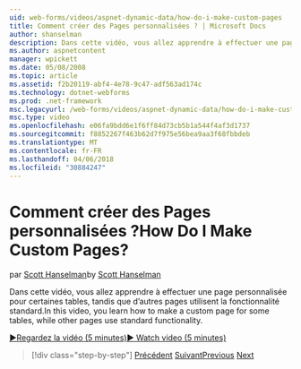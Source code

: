 ```yaml
---
uid: web-forms/videos/aspnet-dynamic-data/how-do-i-make-custom-pages
title: Comment créer des Pages personnalisées ? | Microsoft Docs
author: shanselman
description: Dans cette vidéo, vous allez apprendre à effectuer une page personnalisée pour certaines tables, tandis que d’autres pages utilisent la fonctionnalité standard.
ms.author: aspnetcontent
manager: wpickett
ms.date: 05/08/2008
ms.topic: article
ms.assetid: f2b20119-abf4-4e78-9c47-adf563ad174c
ms.technology: dotnet-webforms
ms.prod: .net-framework
msc.legacyurl: /web-forms/videos/aspnet-dynamic-data/how-do-i-make-custom-pages
msc.type: video
ms.openlocfilehash: e06fa9bdd6e1f6ff84d73cb5b1a544f4af3d1737
ms.sourcegitcommit: f8852267f463b62d7f975e56bea9aa3f68fbbdeb
ms.translationtype: MT
ms.contentlocale: fr-FR
ms.lasthandoff: 04/06/2018
ms.locfileid: "30884247"
---
```

<a name="how-do-i-make-custom-pages"></a><span data-ttu-id="aad5f-104">Comment créer des Pages personnalisées ?</span><span class="sxs-lookup"><span data-stu-id="aad5f-104">How Do I Make Custom Pages?</span></span>
====================
<span data-ttu-id="aad5f-105">par [Scott Hanselman](https://github.com/shanselman)</span><span class="sxs-lookup"><span data-stu-id="aad5f-105">by [Scott Hanselman](https://github.com/shanselman)</span></span>

<span data-ttu-id="aad5f-106">Dans cette vidéo, vous allez apprendre à effectuer une page personnalisée pour certaines tables, tandis que d’autres pages utilisent la fonctionnalité standard.</span><span class="sxs-lookup"><span data-stu-id="aad5f-106">In this video, you learn how to make a custom page for some tables, while other pages use standard functionality.</span></span>

[<span data-ttu-id="aad5f-107">&#9654;Regardez la vidéo (5 minutes)</span><span class="sxs-lookup"><span data-stu-id="aad5f-107">&#9654; Watch video (5 minutes)</span></span>](https://channel9.msdn.com/Blogs/ASP-NET-Site-Videos/how-do-i-make-custom-pages)

> [!div class="step-by-step"]
> <span data-ttu-id="aad5f-108">[Précédent](how-do-i-handle-business-logic-exceptions.md)
> [Suivant](how-do-i-display-unknown-datatypes.md)</span><span class="sxs-lookup"><span data-stu-id="aad5f-108">[Previous](how-do-i-handle-business-logic-exceptions.md)
[Next](how-do-i-display-unknown-datatypes.md)</span></span>
